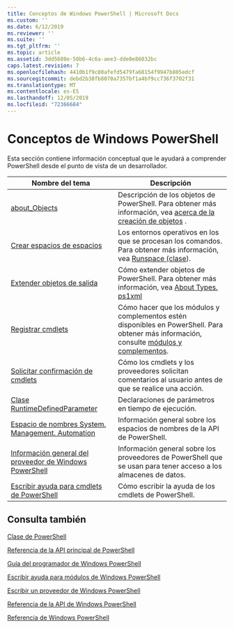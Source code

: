 ```yaml
---
title: Conceptos de Windows PowerShell | Microsoft Docs
ms.custom: ''
ms.date: 6/12/2019
ms.reviewer: ''
ms.suite: ''
ms.tgt_pltfrm: ''
ms.topic: article
ms.assetid: 3dd5608e-50b6-4c6a-aee3-dde0e86032bc
caps.latest.revision: 7
ms.openlocfilehash: 4410b1f9c80afefd5479fa68154f9947b805edcf
ms.sourcegitcommit: debd2b38fb8070a7357bf1a4bf9cc736f3702f31
ms.translationtype: MT
ms.contentlocale: es-ES
ms.lasthandoff: 12/05/2019
ms.locfileid: "72366684"
---
```

# <a name="windows-powershell-concepts"></a>Conceptos de Windows PowerShell

Esta sección contiene información conceptual que le ayudará a comprender PowerShell desde el punto de vista de un desarrollador.

|Nombre del tema|Descripción|
|----------------|-----------------|
|[about_Objects](/powershell/module/microsoft.powershell.core/about/about_objects)|Descripción de los objetos de PowerShell. Para obtener más información, vea [acerca de la creación de objetos](/powershell/module/microsoft.powershell.core/about/about_object_creation) .|
|[Crear espacios de espacios](../hosting/creating-runspaces.md)|Los entornos operativos en los que se procesan los comandos. Para obtener más información, vea [Runspace (clase](/dotnet/api/system.management.automation.runspaces.runspace)).|
|[Extender objetos de salida](../cmdlet/extending-output-objects.md)|Cómo extender objetos de PowerShell. Para obtener más información, vea [About Types. ps1xml](/powershell/module/microsoft.powershell.core/about/about_types.ps1xml)|
|[Registrar cmdlets](../cmdlet/registering-cmdlets.md)|Cómo hacer que los módulos y complementos estén disponibles en PowerShell. Para obtener más información, consulte [módulos y complementos](../cmdlet/modules-and-snap-ins.md).|
|[Solicitar confirmación de cmdlets](../cmdlet/requesting-confirmation-from-cmdlets.md)|Cómo los cmdlets y los proveedores solicitan comentarios al usuario antes de que se realice una acción.|
|[Clase RuntimeDefinedParameter](/dotnet/api/system.management.automation.runtimedefinedparameter)|Declaraciones de parámetros en tiempo de ejecución.|
|[Espacio de nombres System. Management. Automation](/dotnet/api/System.Management.Automation)|Información general sobre los espacios de nombres de la API de PowerShell.|
|[Información general del proveedor de Windows PowerShell](../provider/windows-powershell-provider-overview.md)|Información general sobre los proveedores de PowerShell que se usan para tener acceso a los almacenes de datos.|
|[Escribir ayuda para cmdlets de PowerShell](../help/writing-help-for-windows-powershell-cmdlets.md)|Cómo escribir la ayuda de los cmdlets de PowerShell.|

## <a name="see-also"></a>Consulta también

[Clase de PowerShell](/dotnet/api/system.management.automation.powershell)

[Referencia de la API principal de PowerShell](/dotnet/api/?view=pscore-6.2.0)

[Guía del programador de Windows PowerShell](windows-powershell-programmer-s-guide.md)

[Escribir ayuda para módulos de Windows PowerShell](../module/writing-help-for-windows-powershell-modules.md)

[Escribir un proveedor de Windows PowerShell](../provider/writing-a-windows-powershell-provider.md)

[Referencia de la API de Windows PowerShell](/dotnet/api/?view=powershellsdk-1.1.0)

[Referencia de Windows PowerShell](../windows-powershell-reference.md)